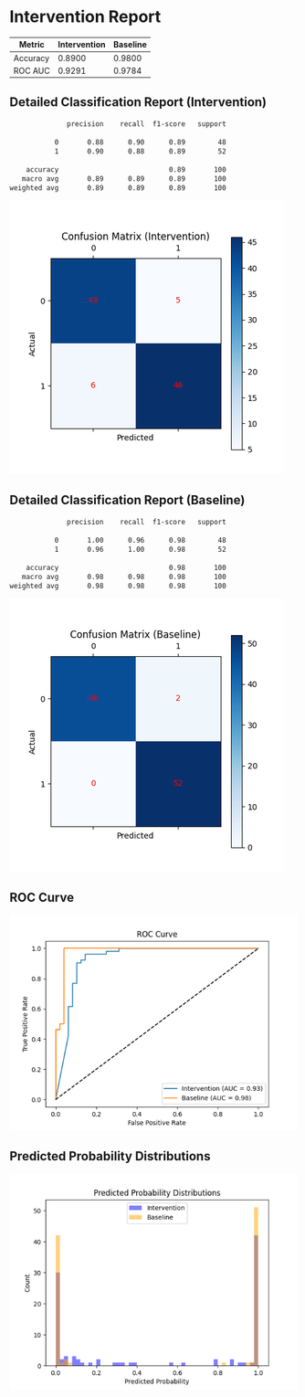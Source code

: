 
# Intervention Report

| Metric           | Intervention | Baseline |
|------------------|--------------|----------|
| Accuracy         | 0.8900     | 0.9800   |
| ROC AUC          | 0.9291     | 0.9784   |

## Detailed Classification Report (Intervention)

```
              precision    recall  f1-score   support

           0       0.88      0.90      0.89        48
           1       0.90      0.88      0.89        52

    accuracy                           0.89       100
   macro avg       0.89      0.89      0.89       100
weighted avg       0.89      0.89      0.89       100

```
![Confusion Matrix (Intervention)](/intervention_reports/f4793_m0.01_a50.0/confusion_matrix_intervention.png)

## Detailed Classification Report (Baseline)

```
              precision    recall  f1-score   support

           0       1.00      0.96      0.98        48
           1       0.96      1.00      0.98        52

    accuracy                           0.98       100
   macro avg       0.98      0.98      0.98       100
weighted avg       0.98      0.98      0.98       100

```
![Confusion Matrix (Baseline)](/intervention_reports/f4793_m0.01_a50.0/confusion_matrix_baseline.png)

## ROC Curve

![ROC Curve](/intervention_reports/f4793_m0.01_a50.0/roc_curve.png)

## Predicted Probability Distributions

![Probability Distributions](/intervention_reports/f4793_m0.01_a50.0/probability_distributions.png)
